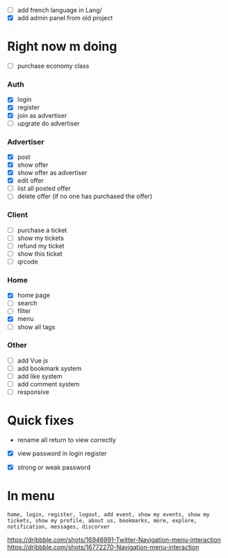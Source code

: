 - [ ] add french language in Lang/
- [x] add admin panel from old project 

# Right now m doing
- [ ] purchase economy class 


### Auth
- [x] login
- [x] register
- [x] join as advertiser
- [ ] upgrate do advertiser

### Advertiser
- [x] post
- [x] show offer
- [x] show offer as advertiser
- [x] edit offer
- [ ] list all posted offer
- [ ] delete offer (if no one has purchased the offer)

### Client
- [ ] purchase a ticket
- [ ] show my tickets
- [ ] refund my ticket
- [ ] show this ticket
- [ ] qrcode

### Home
- [x] home page
- [ ] search
- [ ] filter
- [x] menu
- [ ] show all tags

### Other
- [ ] add Vue js
- [ ] add bookmark system
- [ ] add like system
- [ ] add comment system
- [ ] responsive

# Quick fixes
- rename all return to view correctly
- [x] view password in login register
- [x] strong or weak password


# In menu
    home, login, register, logout, add event, show my events, show my tickets, show my profile, about us, bookmarks, more, explore, notification, messages, discorver
https://dribbble.com/shots/16946991-Twitter-Navigation-menu-interaction
https://dribbble.com/shots/16772270-Navigation-menu-interaction